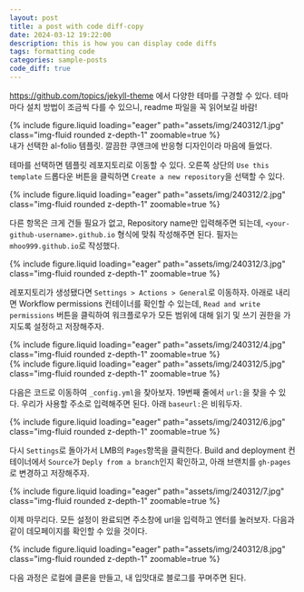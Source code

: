 ```yaml
---
layout: post
title: a post with code diff-copy
date: 2024-03-12 19:22:00
description: this is how you can display code diffs
tags: formatting code
categories: sample-posts
code_diff: true
---
```


https://github.com/topics/jekyll-theme 에서 다양한 테마를 구경할 수 있다. 테마 마다 설치 방법이 조금씩 다를 수 있으니, readme 파일을 꼭 읽어보길 바람!

<div class="row mt-3">
    <div class="col-sm mt-3 mt-md-0">
        {% include figure.liquid loading="eager" path="assets/img/240312/1.jpg" class="img-fluid rounded z-depth-1" zoomable=true %}
    </div>
</div>
<div class="caption">
    내가 선택한 al-folio 템플릿. 깔끔한 쿠앤크에 반응형 디자인이라 마음에 들었다.
</div>

테마를 선택하면 템플릿 레포지토리로 이동할 수 있다. 오른쪽 상단의 `Use this template` 드롭다운 버튼을 클릭하면 `Create a new repository`을 선택할 수 있다.

<div class="row mt-3">
    <div class="col-sm mt-3 mt-md-0">
        {% include figure.liquid loading="eager" path="assets/img/240312/2.jpg" class="img-fluid rounded z-depth-1" zoomable=true %}
    </div>
</div>

다른 항목은 크게 건들 필요가 없고, Repository name만 입력해주면 되는데, `<your-github-username>.github.io` 형식에 맞춰 작성해주면 된다. 필자는 `mhoo999.github.io`로 작성했다.

<div class="row mt-3">
    <div class="col-sm mt-3 mt-md-0">
        {% include figure.liquid loading="eager" path="assets/img/240312/3.jpg" class="img-fluid rounded z-depth-1" zoomable=true %}
    </div>
</div>

레포지토리가 생성됐다면 `Settings > Actions > General`로 이동하자. 아래로 내리면 Workflow permissions 컨테이너를 확인할 수 있는데, `Read and write permissions` 버튼을 클릭하여 워크플로우가 모든 범위에 대해 읽기 및 쓰기 권한을 가지도록 설정하고 저장해주자.

<div class="row mt-3">
    <div class="col-sm mt-3 mt-md-0">
        {% include figure.liquid loading="eager" path="assets/img/240312/4.jpg" class="img-fluid rounded z-depth-1" zoomable=true %}
    </div>
    <div class="col-sm mt-3 mt-md-0">
        {% include figure.liquid loading="eager" path="assets/img/240312/5.jpg" class="img-fluid rounded z-depth-1" zoomable=true %}
    </div>
</div>

다음은 코드로 이동하여 `_config.yml`을 찾아보자. 19번째 줄에서 `url:`을 찾을 수 있다. 우리가 사용할 주소로 입력해주면 된다. 아래 `baseurl:`은 비워두자.

<div class="row mt-3">
    <div class="col-sm mt-3 mt-md-0">
        {% include figure.liquid loading="eager" path="assets/img/240312/6.jpg" class="img-fluid rounded z-depth-1" zoomable=true %}
    </div>
</div>

다시 `Settings`로 돌아가서 LMB의 `Pages`항목을 클릭한다. Build and deployment 컨테이너에서 `Source`가 `Deply from a branch`인지 확인하고, 아래 브랜치를 `gh-pages`로 변경하고 저장해주자.

<div class="row mt-3">
    <div class="col-sm mt-3 mt-md-0">
        {% include figure.liquid loading="eager" path="assets/img/240312/7.jpg" class="img-fluid rounded z-depth-1" zoomable=true %}
    </div>
</div>

이제 마무리다. 모든 설정이 완료되면 주소창에 url을 입력하고 엔터를 눌러보자. 다음과 같이 데모페이지를 확인할 수 있을 것이다.

<div class="row mt-3">
    <div class="col-sm mt-3 mt-md-0">
        {% include figure.liquid loading="eager" path="assets/img/240312/8.jpg" class="img-fluid rounded z-depth-1" zoomable=true %}
    </div>
</div>

다음 과정은 로컬에 클론을 만들고, 내 입맛대로 블로그를 꾸며주면 된다.